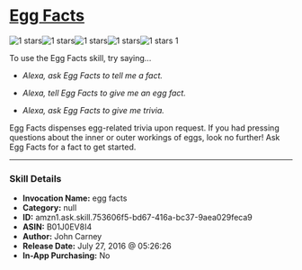 # [Egg Facts](http://alexa.amazon.com/#skills/amzn1.ask.skill.753606f5-bd67-416a-bc37-9aea029feca9)
![1 stars](../../images/ic_star_black_18dp_1x.png)![1 stars](../../images/ic_star_border_black_18dp_1x.png)![1 stars](../../images/ic_star_border_black_18dp_1x.png)![1 stars](../../images/ic_star_border_black_18dp_1x.png)![1 stars](../../images/ic_star_border_black_18dp_1x.png) 1

To use the Egg Facts skill, try saying...

* *Alexa, ask Egg Facts to tell me a fact.*

* *Alexa, tell Egg Facts to give me an egg fact.*

* *Alexa, ask Egg Facts to give me trivia.*

Egg Facts dispenses egg-related trivia upon request. If you had pressing questions about the inner or outer workings of eggs, look no further! Ask Egg Facts for a fact to get started.

***

### Skill Details

* **Invocation Name:** egg facts
* **Category:** null
* **ID:** amzn1.ask.skill.753606f5-bd67-416a-bc37-9aea029feca9
* **ASIN:** B01J0EV8I4
* **Author:** John Carney
* **Release Date:** July 27, 2016 @ 05:26:26
* **In-App Purchasing:** No
